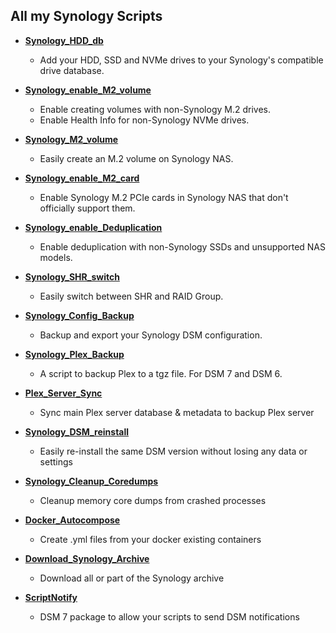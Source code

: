 ## All my Synology Scripts

- **<a href="https://github.com/007revad/Synology_HDD_db">Synology_HDD_db</a>**
  - Add your HDD, SSD and NVMe drives to your Synology's compatible drive database.

- **<a href="https://github.com/007revad/Synology_enable_M2_volume">Synology_enable_M2_volume</a>**
  - Enable creating volumes with non-Synology M.2 drives.
  - Enable Health Info for non-Synology NVMe drives.

- **<a href="https://github.com/007revad/Synology_M2_volume">Synology_M2_volume</a>**
  - Easily create an M.2 volume on Synology NAS.

- **<a href="https://github.com/007revad/Synology_enable_M2_card">Synology_enable_M2_card</a>**
  - Enable Synology M.2 PCIe cards in Synology NAS that don't officially support them.

- **<a href="https://github.com/007revad/Synology_enable_Deduplication">Synology_enable_Deduplication</a>**
  - Enable deduplication with non-Synology SSDs and unsupported NAS models.

- **<a href="https://github.com/007revad/Synology_SHR_switch">Synology_SHR_switch</a>**
  - Easily switch between SHR and RAID Group.

- **<a href="https://github.com/007revad/Synology_Config_Backup">Synology_Config_Backup</a>**
  - Backup and export your Synology DSM configuration.

- **<a href="https://github.com/007revad/Synology_Plex_Backup">Synology_Plex_Backup</a>**
  - A script to backup Plex to a tgz file. For DSM 7 and DSM 6.

- **<a href="https://github.com/007revad/Plex_Server_Sync">Plex_Server_Sync</a>**
  - Sync main Plex server database & metadata to backup Plex server

- **<a href="https://github.com/007revad/Synology_DSM_reinstall">Synology_DSM_reinstall</a>**
  - Easily re-install the same DSM version without losing any data or settings

- **<a href="https://github.com/007revad/Synology_Cleanup_Coredumps">Synology_Cleanup_Coredumps</a>**
  - Cleanup memory core dumps from crashed processes
 
- **<a href="https://github.com/007revad/Docker_Autocompose">Docker_Autocompose</a>**
  - Create .yml files from your docker existing containers

- **<a href="https://github.com/007revad/Download_Synology_Archive">Download_Synology_Archive</a>**
  - Download all or part of the Synology archive

- **<a href="https://github.com/007revad/ScriptNotify">ScriptNotify</a>**
  - DSM 7 package to allow your scripts to send DSM notifications
